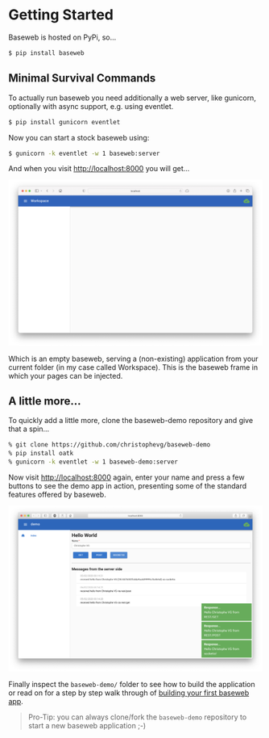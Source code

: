 # Getting Started

Baseweb is hosted on PyPi, so...

```bash
$ pip install baseweb
```

## Minimal Survival Commands

To actually run baseweb you need additionally a web server, like gunicorn, optionally with async support, e.g. using eventlet.

```bash
$ pip install gunicorn eventlet
```

Now you can start a stock baseweb using:

```bash
$ gunicorn -k eventlet -w 1 baseweb:server
```

And when you visit [http://localhost:8000](http://localhost:8000) you will get...

![baseweb stock](baseweb-frame.png)

Which is an empty baseweb, serving a (non-existing) application from your current folder (in my case called Workspace). This is the baseweb frame in which your pages can be injected.

## A little more...

To quickly add a little more, clone the baseweb-demo repository and give that a spin...

```bash
% git clone https://github.com/christophevg/baseweb-demo
% pip install oatk
% gunicorn -k eventlet -w 1 baseweb-demo:server
```

Now visit [http://localhost:8000](http://localhost:8000) again, enter your name and press a few buttons to see the demo app in action, presenting some of the standard features offered by baseweb.

![baseweb demo](baseweb-demo.png)

Finally inspect the `baseweb-demo/` folder to see how to build the application or read on for a step by step walk through of [building your first baseweb app](building-your-first-baseweb-app.md).

> Pro-Tip: you can always clone/fork the `baseweb-demo` repository to start a new baseweb application ;-)
